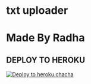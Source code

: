 # txt uploader

# Made By Radha


## DEPLOY TO HEROKU


[![Deploy to heroku chacha](https://www.herokucdn.com/deploy/button.svg)](https://dashboard.heroku.com/new?template=https://github.com/Krishna3000300/mikkucompany_Groupuploderonly)
